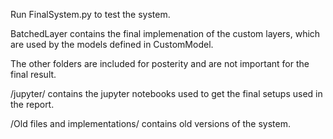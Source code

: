 Run FinalSystem.py to test the system. 

BatchedLayer contains the final implemenation of the custom layers, which are used by the models defined in CustomModel. 

The other folders are included for posterity and are not important for the final result.

/jupyter/ contains the jupyter notebooks used to get the final setups used in the report.

/Old files and implementations/ contains old versions of the system.